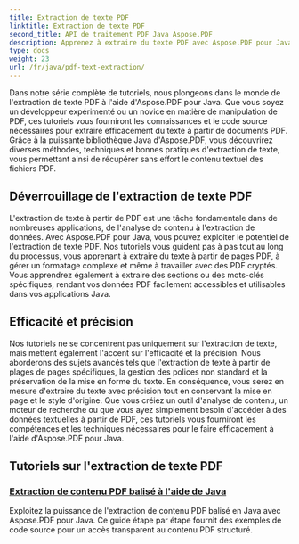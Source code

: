 ```yaml
---
title: Extraction de texte PDF
linktitle: Extraction de texte PDF
second_title: API de traitement PDF Java Aspose.PDF
description: Apprenez à extraire du texte PDF avec Aspose.PDF pour Java. Obtenez des tutoriels étape par étape pour extraire efficacement du texte à partir de fichiers PDF.
type: docs
weight: 23
url: /fr/java/pdf-text-extraction/
---
```


Dans notre série complète de tutoriels, nous plongeons dans le monde de l'extraction de texte PDF à l'aide d'Aspose.PDF pour Java. Que vous soyez un développeur expérimenté ou un novice en matière de manipulation de PDF, ces tutoriels vous fourniront les connaissances et le code source nécessaires pour extraire efficacement du texte à partir de documents PDF. Grâce à la puissante bibliothèque Java d'Aspose.PDF, vous découvrirez diverses méthodes, techniques et bonnes pratiques d'extraction de texte, vous permettant ainsi de récupérer sans effort le contenu textuel des fichiers PDF.

## Déverrouillage de l'extraction de texte PDF

L'extraction de texte à partir de PDF est une tâche fondamentale dans de nombreuses applications, de l'analyse de contenu à l'extraction de données. Avec Aspose.PDF pour Java, vous pouvez exploiter le potentiel de l'extraction de texte PDF. Nos tutoriels vous guident pas à pas tout au long du processus, vous apprenant à extraire du texte à partir de pages PDF, à gérer un formatage complexe et même à travailler avec des PDF cryptés. Vous apprendrez également à extraire des sections ou des mots-clés spécifiques, rendant vos données PDF facilement accessibles et utilisables dans vos applications Java.

## Efficacité et précision

Nos tutoriels ne se concentrent pas uniquement sur l'extraction de texte, mais mettent également l'accent sur l'efficacité et la précision. Nous aborderons des sujets avancés tels que l'extraction de texte à partir de plages de pages spécifiques, la gestion des polices non standard et la préservation de la mise en forme du texte. En conséquence, vous serez en mesure d'extraire du texte avec précision tout en conservant la mise en page et le style d'origine. Que vous créiez un outil d'analyse de contenu, un moteur de recherche ou que vous ayez simplement besoin d'accéder à des données textuelles à partir de PDF, ces tutoriels vous fourniront les compétences et les techniques nécessaires pour le faire efficacement à l'aide d'Aspose.PDF pour Java.

## Tutoriels sur l'extraction de texte PDF
### [Extraction de contenu PDF balisé à l'aide de Java](./tagged-pdf-content-extraction-using-java/)
Exploitez la puissance de l'extraction de contenu PDF balisé en Java avec Aspose.PDF pour Java. Ce guide étape par étape fournit des exemples de code source pour un accès transparent au contenu PDF structuré.